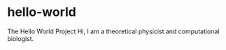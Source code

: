 # hello-world
The Hello World Project
Hi, I am a theoretical physicist and computational biologist.
